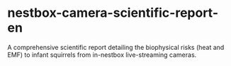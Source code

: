 # nestbox-camera-scientific-report-en
A comprehensive scientific report detailing the biophysical risks (heat and EMF) to infant squirrels from in-nestbox live-streaming cameras.
